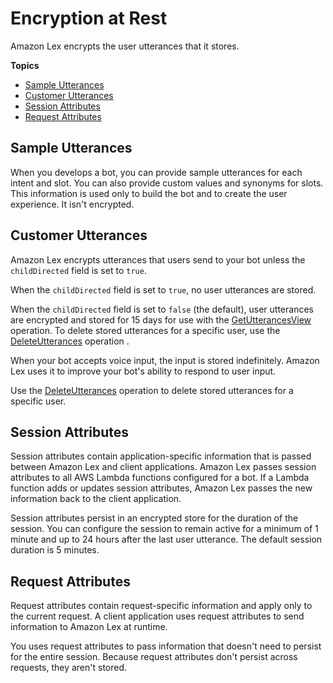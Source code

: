 # Encryption at Rest<a name="at-rest"></a>

Amazon Lex encrypts the user utterances that it stores\. 

**Topics**
+ [Sample Utterances](#at-rest-sample)
+ [Customer Utterances](#at-rest-utterances)
+ [Session Attributes](#at-rest-session)
+ [Request Attributes](#at-rest-request)

## Sample Utterances<a name="at-rest-sample"></a>

When you develops a bot, you can provide sample utterances for each intent and slot\. You can also provide custom values and synonyms for slots\. This information is used only to build the bot and to create the user experience\. It isn't encrypted\. 

## Customer Utterances<a name="at-rest-utterances"></a>

Amazon Lex encrypts utterances that users send to your bot unless the `childDirected` field is set to `true`\.

When the `childDirected` field is set to `true`, no user utterances are stored\.

When the `childDirected` field is set to `false` \(the default\), user utterances are encrypted and stored for 15 days for use with the [GetUtterancesView](API_GetUtterancesView.md) operation\. To delete stored utterances for a specific user, use the [DeleteUtterances](API_DeleteUtterances.md) operation \.

When your bot accepts voice input, the input is stored indefinitely\. Amazon Lex uses it to improve your bot's ability to respond to user input\.

Use the [DeleteUtterances](API_DeleteUtterances.md) operation to delete stored utterances for a specific user\.

## Session Attributes<a name="at-rest-session"></a>

Session attributes contain application\-specific information that is passed between Amazon Lex and client applications\. Amazon Lex passes session attributes to all AWS Lambda functions configured for a bot\. If a Lambda function adds or updates session attributes, Amazon Lex passes the new information back to the client application\.

Session attributes persist in an encrypted store for the duration of the session\. You can configure the session to remain active for a minimum of 1 minute and up to 24 hours after the last user utterance\. The default session duration is 5 minutes\.

## Request Attributes<a name="at-rest-request"></a>

Request attributes contain request\-specific information and apply only to the current request\. A client application uses request attributes to send information to Amazon Lex at runtime\. 

You uses request attributes to pass information that doesn't need to persist for the entire session\. Because request attributes don't persist across requests, they aren't stored\.